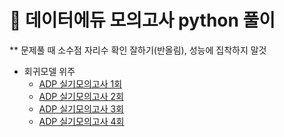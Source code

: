 # :pushpin: 데이터에듀 모의고사 python 풀이

** 문제풀 때 소수점 자리수 확인 잘하기(반올림), 성능에 집착하지 말것
- 회귀모델 위주
  - [ADP 실기모의고사 1회](https://github.com/teng-ny/ADPStudy/tree/main/ADP(%EB%8D%B0%EC%9D%B4%ED%84%B0%EC%97%90%EB%93%80)%EB%AA%A8%EC%9D%98%EA%B3%A0%EC%82%AC/1%ED%9A%8C)
  - [ADP 실기모의고사 2회](https://github.com/teng-ny/ADPStudy/tree/main/ADP(%EB%8D%B0%EC%9D%B4%ED%84%B0%EC%97%90%EB%93%80)%EB%AA%A8%EC%9D%98%EA%B3%A0%EC%82%AC/2%ED%9A%8C)
  - [ADP 실기모의고사 3회](https://github.com/teng-ny/ADPStudy/tree/main/ADP(%EB%8D%B0%EC%9D%B4%ED%84%B0%EC%97%90%EB%93%80)%EB%AA%A8%EC%9D%98%EA%B3%A0%EC%82%AC/3%ED%9A%8C)
  - [ADP 실기모의고사 4회](https://github.com/teng-ny/ADPStudy/tree/main/ADP(%EB%8D%B0%EC%9D%B4%ED%84%B0%EC%97%90%EB%93%80)%EB%AA%A8%EC%9D%98%EA%B3%A0%EC%82%AC/4%ED%9A%8C) 
